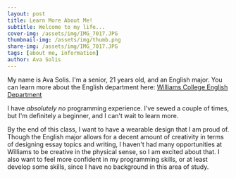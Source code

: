 ```yaml
---
layout: post
title: Learn More About Me!
subtitle: Welcome to my life...
cover-img: /assets/img/IMG_7017.JPG
thumbnail-img: /assets/img/thumb.png
share-img: /assets/img/IMG_7017.JPG
tags: [about me, information]
author: Ava Solis
---
```


My name is Ava Solis. I'm a senior, 21 years old, and an English major. You can learn more about the English department here: [Williams College English Department](https://english.williams.edu)

I have _absolutely no_ programming experience. I've sewed a couple of times, but I'm definitely a beginner, and I can't wait to learn more. 

By the end of this class, I want to have a wearable design that I am proud of. Though the English major allows for a decent amount of creativity in terms of designing essay topics and writing, I haven't had many opportunities at Williams to be creative in the physical sense, so I am excited about that. I also want to feel more confident in my programming skills, or at least develop some skills, since I have no background in this area of study.
